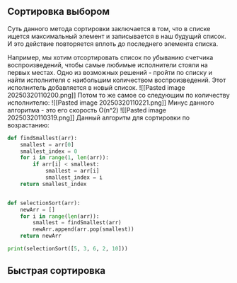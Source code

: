 
## Сортировка выбором

Суть данного метода сортировки заключается в том, что в списке ищется максимальный элемент и записывается в наш будущий список. И это действие повторяется вплоть до последнего элемента списка. 

Например, мы хотим отсортировать список по убыванию счетчика воспроизведений, чтобы самые любимые исполнители стояли на первых местах.
Одно из возможных решений - пройти по списку и найти исполнителя с наибольшим количеством воспроизведений. Этот исполнитель добавляется в новый список. 
![[Pasted image 20250320110200.png]]
Потом то же самое со следующим по количеству исполнителю:
![[Pasted image 20250320110221.png]]
Минус данного алгоритма - это его скорость O(n^2)
![[Pasted image 20250320110319.png]]
Данный алгоритм для сортировки по возрастанию:
```python
def findSmallest(arr):
	smallest = arr[0]
	smallest_index = 0
	for i in range(1, len(arr)):
		if arr[i] < smallest:
			smallest = arr[i]
			smallest_index = i
	return smallest_index


def selectionSort(arr):
	newArr = []
	for i in range(len(arr)):
		smallest = findSmallest(arr)
		newArr.append(arr.pop(smallest))
	return newArr

print(selectionSort([5, 3, 6, 2, 10]))
```

## Быстрая сортировка

